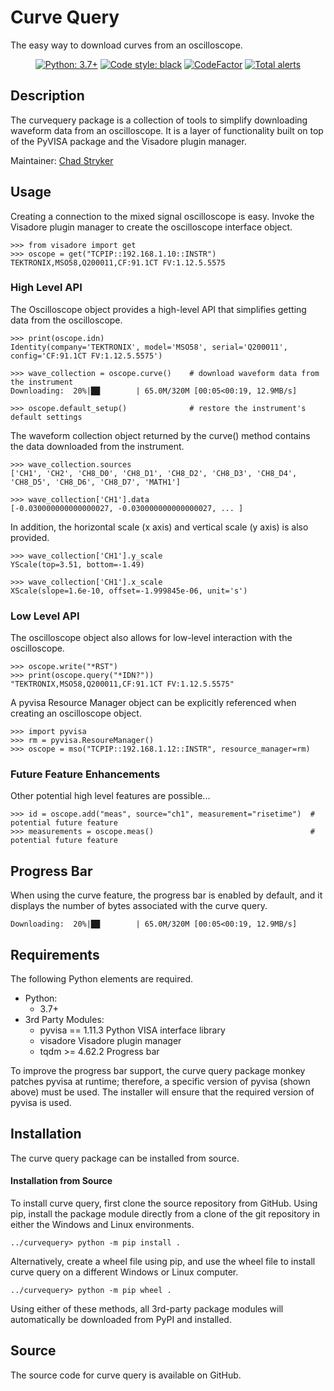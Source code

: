 
# Curve Query

The easy way to download curves from an oscilloscope.

<p align="center">
<a href="https://www.python.org"><img alt="Python: 3.7+" src="https://img.shields.io/badge/Python-3.7+-Green.svg"></a>
<a href="https://github.com/psf/black"><img alt="Code style: black" src="https://img.shields.io/badge/code%20style-black-000000.svg"></a>
<a href="https://www.codefactor.io/repository/github/tektronix/curvequery"><img src="https://www.codefactor.io/repository/github/tektronix/curvequery/badge" alt="CodeFactor" /></a>
<a href="https://lgtm.com/projects/g/tektronix/curvequery/alerts/"><img alt="Total alerts" src="https://img.shields.io/lgtm/alerts/g/tektronix/curvequery.svg?logo=lgtm&logoWidth=18"/></a>
</p>

## Description

The curvequery package is a collection of tools to simplify downloading waveform data from an oscilloscope.
It is a layer of functionality built on top of the PyVISA package and the Visadore plugin manager.

Maintainer: [Chad Stryker](https://github.com/cwstryker)


## Usage

Creating a connection to the mixed signal oscilloscope is easy.
Invoke the Visadore plugin manager to create the oscilloscope interface object.

    >>> from visadore import get
    >>> oscope = get("TCPIP::192.168.1.10::INSTR")
    TEKTRONIX,MSO58,Q200011,CF:91.1CT FV:1.12.5.5575
    
### High Level API

The Oscilloscope object provides a high-level API that simplifies getting data from the oscilloscope.

    >>> print(oscope.idn)
    Identity(company='TEKTRONIX', model='MSO58', serial='Q200011', config='CF:91.1CT FV:1.12.5.5575')
    
    >>> wave_collection = oscope.curve()    # download waveform data from the instrument
    Downloading:  20%|██        | 65.0M/320M [00:05<00:19, 12.9MB/s]

    >>> oscope.default_setup()              # restore the instrument's default settings

The waveform collection object returned by the curve() method contains the data downloaded from the instrument.

    >>> wave_collection.sources
    ['CH1', 'CH2', 'CH8_D0', 'CH8_D1', 'CH8_D2', 'CH8_D3', 'CH8_D4', 'CH8_D5', 'CH8_D6', 'CH8_D7', 'MATH1']
    
    >>> wave_collection['CH1'].data
    [-0.030000000000000027, -0.030000000000000027, ... ]
    
In addition, the horizontal scale (x axis) and vertical scale (y axis) is also provided.
    
    >>> wave_collection['CH1'].y_scale
    YScale(top=3.51, bottom=-1.49)
    
    >>> wave_collection['CH1'].x_scale
    XScale(slope=1.6e-10, offset=-1.999845e-06, unit='s')

### Low Level API

The oscilloscope object also allows for low-level interaction with the oscilloscope.

    >>> oscope.write("*RST")
    >>> print(oscope.query("*IDN?"))
    "TEKTRONIX,MSO58,Q200011,CF:91.1CT FV:1.12.5.5575"
    
A pyvisa Resource Manager object can be explicitly referenced when creating an oscilloscope object.

    >>> import pyvisa
    >>> rm = pyvisa.ResoureManager()
    >>> oscope = mso("TCPIP::192.168.1.12::INSTR", resource_manager=rm)
    
### Future Feature Enhancements

Other potential high level features are possible...

    >>> id = oscope.add("meas", source="ch1", measurement="risetime")  # potential future feature
    >>> measurements = oscope.meas()                                   # potential future feature

## Progress Bar

When using the curve feature, the progress bar is enabled by default, and it displays the number of bytes 
associated with the curve query.

    Downloading:  20%|██        | 65.0M/320M [00:05<00:19, 12.9MB/s]

## Requirements

The following Python elements are required. 

- Python: 
    - 3.7+
- 3rd Party Modules:
    - pyvisa == 1.11.3   Python VISA interface library
    - visadore           Visadore plugin manager
    - tqdm >= 4.62.2     Progress bar

To improve the progress bar support, the curve query package monkey patches pyvisa at runtime; therefore, 
a specific version of pyvisa (shown above) must be used. 
The installer will ensure that the required version of pyvisa is used.

## Installation

The curve query package can be installed from source.

#### Installation from Source

To install curve query, first clone the source repository from GitHub.
Using pip, install the package module directly from a clone of the git repository in either the Windows 
and Linux environments.

    ../curvequery> python -m pip install .

Alternatively, create a wheel file using pip, and use the wheel file to install curve query on a different 
Windows or Linux computer.

    ../curvequery> python -m pip wheel .

Using either of these methods, all 3rd-party package modules will automatically be downloaded from PyPI 
and installed.

## Source

The source code for curve query is available on GitHub.
